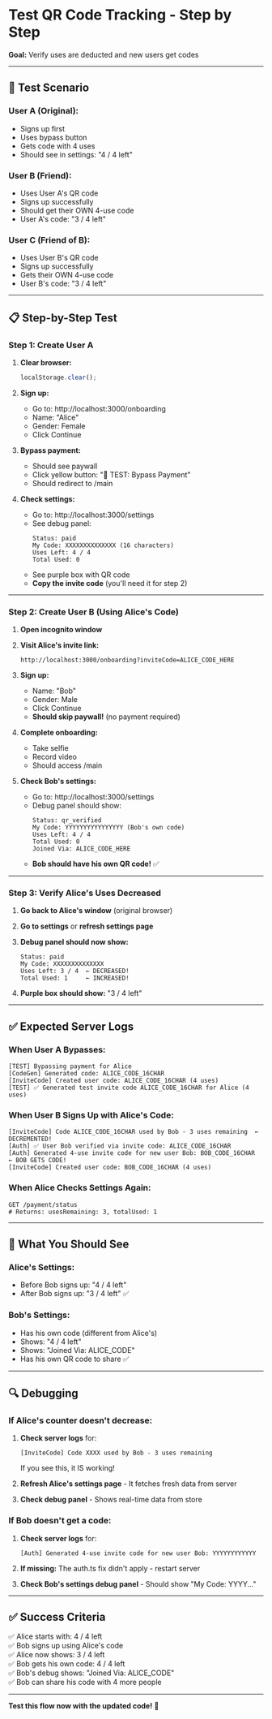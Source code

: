 # Test QR Code Tracking - Step by Step
**Goal:** Verify uses are deducted and new users get codes

---

## 🧪 **Test Scenario**

### **User A (Original):**
- Signs up first
- Uses bypass button
- Gets code with 4 uses
- Should see in settings: "4 / 4 left"

### **User B (Friend):**
- Uses User A's QR code
- Signs up successfully
- Should get their OWN 4-use code
- User A's code: "3 / 4 left"

### **User C (Friend of B):**
- Uses User B's QR code
- Signs up successfully  
- Gets their OWN 4-use code
- User B's code: "3 / 4 left"

---

## 📋 **Step-by-Step Test**

### **Step 1: Create User A**

1. **Clear browser:**
   ```javascript
   localStorage.clear();
   ```

2. **Sign up:**
   - Go to: http://localhost:3000/onboarding
   - Name: "Alice"
   - Gender: Female
   - Click Continue

3. **Bypass payment:**
   - Should see paywall
   - Click yellow button: "🧪 TEST: Bypass Payment"
   - Should redirect to /main

4. **Check settings:**
   - Go to: http://localhost:3000/settings
   - See debug panel:
     ```
     Status: paid
     My Code: XXXXXXXXXXXXXX (16 characters)
     Uses Left: 4 / 4
     Total Used: 0
     ```
   - See purple box with QR code
   - **Copy the invite code** (you'll need it for step 2)

---

### **Step 2: Create User B (Using Alice's Code)**

1. **Open incognito window**

2. **Visit Alice's invite link:**
   ```
   http://localhost:3000/onboarding?inviteCode=ALICE_CODE_HERE
   ```

3. **Sign up:**
   - Name: "Bob"
   - Gender: Male
   - Click Continue
   - **Should skip paywall!** (no payment required)

4. **Complete onboarding:**
   - Take selfie
   - Record video
   - Should access /main

5. **Check Bob's settings:**
   - Go to: http://localhost:3000/settings
   - Debug panel should show:
     ```
     Status: qr_verified
     My Code: YYYYYYYYYYYYYYYY (Bob's own code)
     Uses Left: 4 / 4
     Total Used: 0
     Joined Via: ALICE_CODE_HERE
     ```
   - **Bob should have his own QR code!** ✅

---

### **Step 3: Verify Alice's Uses Decreased**

1. **Go back to Alice's window** (original browser)

2. **Go to settings** or **refresh settings page**

3. **Debug panel should now show:**
   ```
   Status: paid
   My Code: XXXXXXXXXXXXXX
   Uses Left: 3 / 4  ← DECREASED!
   Total Used: 1     ← INCREASED!
   ```

4. **Purple box should show:** "3 / 4 left"

---

## ✅ **Expected Server Logs**

### **When User A Bypasses:**
```
[TEST] Bypassing payment for Alice
[CodeGen] Generated code: ALICE_CODE_16CHAR
[InviteCode] Created user code: ALICE_CODE_16CHAR (4 uses)
[TEST] ✅ Generated test invite code ALICE_CODE_16CHAR for Alice (4 uses)
```

### **When User B Signs Up with Alice's Code:**
```
[InviteCode] Code ALICE_CODE_16CHAR used by Bob - 3 uses remaining  ← DECREMENTED!
[Auth] ✅ User Bob verified via invite code: ALICE_CODE_16CHAR
[Auth] Generated 4-use invite code for new user Bob: BOB_CODE_16CHAR  ← BOB GETS CODE!
[InviteCode] Created user code: BOB_CODE_16CHAR (4 uses)
```

### **When Alice Checks Settings Again:**
```
GET /payment/status
# Returns: usesRemaining: 3, totalUsed: 1
```

---

## 🎯 **What You Should See**

### **Alice's Settings:**
- Before Bob signs up: "4 / 4 left"
- After Bob signs up: "3 / 4 left" ✅

### **Bob's Settings:**
- Has his own code (different from Alice's)
- Shows: "4 / 4 left"
- Shows: "Joined Via: ALICE_CODE"
- Has his own QR code to share ✅

---

## 🔍 **Debugging**

### **If Alice's counter doesn't decrease:**

1. **Check server logs** for:
   ```
   [InviteCode] Code XXXX used by Bob - 3 uses remaining
   ```
   If you see this, it IS working!

2. **Refresh Alice's settings page** - It fetches fresh data from server

3. **Check debug panel** - Shows real-time data from store

### **If Bob doesn't get a code:**

1. **Check server logs** for:
   ```
   [Auth] Generated 4-use invite code for new user Bob: YYYYYYYYYYYY
   ```
   
2. **If missing:** The auth.ts fix didn't apply - restart server

3. **Check Bob's settings debug panel** - Should show "My Code: YYYY..."

---

## ✅ **Success Criteria**

✅ Alice starts with: 4 / 4 left  
✅ Bob signs up using Alice's code  
✅ Alice now shows: 3 / 4 left  
✅ Bob gets his own code: 4 / 4 left  
✅ Bob's debug shows: "Joined Via: ALICE_CODE"  
✅ Bob can share his code with 4 more people  

---

**Test this flow now with the updated code!** 🎉

